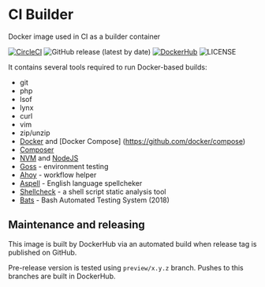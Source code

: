 # CI Builder
Docker image used in CI as a builder container

[![CircleCI](https://circleci.com/gh/drevops/ci-builder.svg?style=shield)](https://circleci.com/gh/drevops/ci-builder)
![GitHub release (latest by date)](https://img.shields.io/github/v/release/drevops/ci-builder)
[![DockerHub](https://img.shields.io/docker/pulls/drevops/ci-builder.svg)](https://hub.docker.com/r/drevops/ci-builder/)
![LICENSE](https://img.shields.io/github/license/drevops/ci-builder)

It contains several tools required to run Docker-based builds:
- git
- php
- lsof
- lynx
- curl
- vim
- zip/unzip
- [Docker](https://github.com/docker/docker-ce) and [Docker Compose] (https://github.com/docker/compose)
- [Composer](https://github.com/composer/composer)
- [NVM](https://github.com/nvm-sh/nvm) and [NodeJS](https://github.com/nodejs/node)
- [Goss](https://github.com/aelsabbahy/goss) - environment testing
- [Ahoy](https://github.com/ahoy-cli/ahoy) - workflow helper
- [Aspell](https://github.com/GNUAspell/aspell) - English language spellcheker
- [Shellcheck](https://github.com/koalaman/shellcheck) - a shell script static analysis tool
- [Bats](https://github.com/bats-core/bats-core) - Bash Automated Testing System (2018)


## Maintenance and releasing

This image is built by DockerHub via an automated build when release tag is published on GitHub.

Pre-release version is tested using `preview/x.y.z` branch. Pushes to this branches are built in DockerHub.
